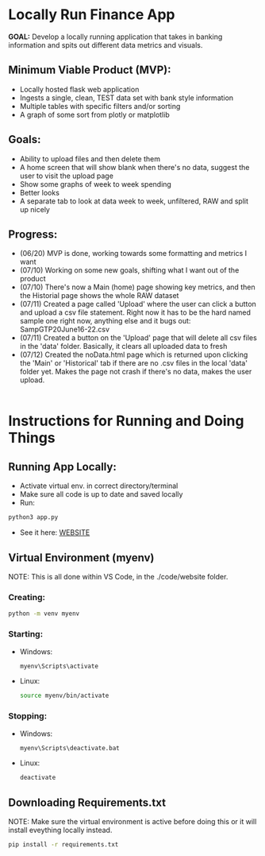 # Locally Run Finance App

**GOAL:** Develop a locally running application that takes in banking
information and spits out different data metrics and visuals.

## Minimum Viable Product (MVP):
- Locally hosted flask web application
- Ingests a single, clean, TEST data set with bank style information
- Multiple tables with specific filters and/or sorting
- A graph of some sort from plotly or matplotlib

## Goals:
- Ability to upload files and then delete them
- A home screen that will show blank when there's no data, suggest the user
to visit the upload page
- Show some graphs of week to week spending
- Better looks
- A separate tab to look at data week to week, unfiltered, RAW and split up nicely

## Progress:
- (06/20) MVP is done, working towards some formatting and metrics I want
- (07/10) Working on some new goals, shifting what I want out of the product
- (07/10) There's now a Main (home) page showing key metrics, and then the
Historial page shows the whole RAW dataset
- (07/11) Created a page called 'Upload' where the user can click a button and
upload a csv file statement. Right now it has to be the hard named sample one
right now, anything else and it bugs out: SampGTP20June16-22.csv
- (07/11) Created a button on the 'Upload' page that will delete all csv files
in the 'data' folder. Basically, it clears all uploaded data to fresh
- (07/12) Created the noData.html page which is returned upon clicking the 'Main'
or 'Historical' tab if there are no .csv files in the local 'data' folder yet.
Makes the page not crash if there's no data, makes the user upload.
<br><br>


# Instructions for Running and Doing Things
## Running App Locally:
- Activate virtual env. in correct directory/terminal
- Make sure all code is up to date and saved locally
- Run:
```sh
python3 app.py
```
- See it here: [WEBSITE](http://127.0.0.1:5000)

## Virtual Environment (myenv)
NOTE: This is all done within VS Code, in the ./code/website folder.

### Creating:
```sh
python -m venv myenv
```

### Starting:
- Windows:
    ```sh
    myenv\Scripts\activate
    ```
- Linux:
    ```sh
    source myenv/bin/activate
    ```

### Stopping:
- Windows:
    ```sh
    myenv\Scripts\deactivate.bat
    ```
- Linux:
    ```sh
    deactivate
    ```

## Downloading Requirements.txt
NOTE: Make sure the virtual environment is active before doing this or it
will install eveything locally instead.
```sh
pip install -r requirements.txt
```